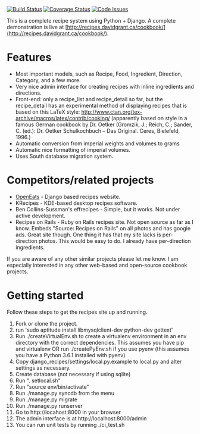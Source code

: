[![Build Status](https://travis-ci.org/dgrant/django_recipes.png)](https://travis-ci.org/dgrant/django_recipes) [![Coverage Status](https://coveralls.io/repos/dgrant/django_recipes/badge.png)](https://coveralls.io/r/dgrant/django_recipes) [![Code Issues](https://www.quantifiedcode.com/api/v1/project/98ce2971372c449585a653c72ea9abd2/badge.svg)](https://www.quantifiedcode.com/app/project/98ce2971372c449585a653c72ea9abd2)

This is a complete recipe system using Python + Django. A complete demonstration is live at [http://recipes.davidgrant.ca/cookbook/](http://recipes.davidgrant.ca/cookbook/).

Features
========

* Most important models, such as Recipe, Food, Ingredient, Direction, Category, and a few more.
* Very nice admin interface for creating recipes with inline ingredients and directions.
* Front-end: only a recipe_list and recipe_detail so far, but the recipe_detail has an experimental method of displaying recipes that is based on this LaTeX style: http://www.ctan.org/tex-archive/macros/latex/contrib/cooking/ (apparently based on style in a famous German cookbook by Dr. Oetker (Gromzik, J.; Reich, C.; Sander, C. (ed.): Dr. Oetker Schulkochbuch – Das Original. Ceres, Bielefeld, 1996.)
* Automatic conversion from imperial weights and volumes to grams
* Automatic nice formatting of imperial volumes.
* Uses South database migration system.

Competitors/related projects
============================
* [OpenEats](https://github.com/qgriffith/OpenEats) - Django based recipes website. 
* KRecipes - KDE-based desktop recipes software.
* Ben Collins-Sussman's effrecipes - Simple, but it works. Not under active development.
* Recipes on Rails - Ruby on Rails recipes site. Not open source as far as I know. Embeds "Source: Recipes on Rails" on all photos and has google ads. Great site though. One thing it has that my site lacks is per-direction photos. This would be easy to do. I already have per-direction ingredients.

If you are aware of any other similar projects please let me know. I am especially interested in any other web-based and open-source cookbook projects.

Getting started
===============

Follow these steps to get the recipes site up and running.

1. Fork or clone the project.
1. run 'sudo aptitude install libmysqlclient-dev python-dev gettext'
1. Run ./createVirtualEnv.sh to create a virtualenv environment in an env directory with the correct dependencies. This assumes you have pip and virtualenv OR run ./createPyEnv.sh if you use pyenv (this assumes you have a Python 3.6.1 installed with pyenv)
1. Copy django_recipes/settings/local.py.example to local.py and alter settings as necessary.
1. Create database (not necessary if using sqlite)
1. Run ". setlocal.sh"
1. Run "source env/bin/activate"
1. Run ./manage.py syncdb from the menu
1. Run ./manage.py migrate
1. Run ./manage.py runserver
1. Go to http://locahost:8000 in your browser
1. The admin interface is at http://localhost:8000/admin
1. You can run unit tests by running ./ci_test.sh
